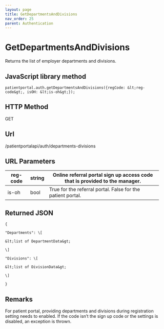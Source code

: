 ```yaml
---
layout: page
title: GetDepartmentsAndDivisions
nav_order: 25
parent: Authentication
---
```


# GetDepartmentsAndDivisionsReturns the list of employer departments and divisions.## JavaScript library method```patientportal.auth.getDepartmentsAndDivisions({regCode: &lt;reg-code&gt;, isOH: &lt;is-oh&gt;});```## HTTP MethodGET## ****Url****/patientportalapi/auth/departments-divisions## URL Parameters| reg-code | string | Online referral portal sign up access code that is provided to the manager. || --- | --- | --- || is-oh | bool | True for the referral portal. False for the patient portal. |## Returned JSON```{"Departments": \[&lt;list of DepartmentData&gt;\]"Divisions": \[&lt;list of DivisionData&gt;\]}```## RemarksFor patient portal, providing departments and divisions during registration setting needs to enabled. If the code isn’t the sign up code or the settings is disabled, an exception is thrown.